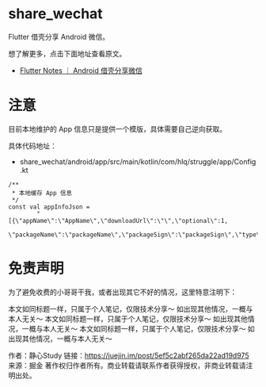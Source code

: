 share_wechat
=======

Flutter 借壳分享 Android 微信。

想了解更多，点击下面地址查看原文。

- [Flutter Notes ｜ Android 借壳分享微信](https://juejin.im/post/5ef5c2abf265da22ad19d975)

注意
=======

目前本地维护的 App 信息只是提供一个模版，具体需要自己逆向获取。

具体代码地址：

- share_wechat/android/app/src/main/kotlin/com/hlq/struggle/app/Config.kt

```
/**
 * 本地缓存 App 信息
 */
const val appInfoJson =
        "[{\"appName\":\"AppName\",\"downloadUrl\":\"\",\"optional\":1,
        \"packageName\":\"packageName\",\"packageSign\":\"packageSign\",\"type\":1}]"
```

免责声明
=======

为了避免收费的小哥哥干我，或者出现其它不好的情况，这里特意注明下：

本文如同标题一样，只属于个人笔记，仅限技术分享～ 如出现其他情况，一概与本人无关～
本文如同标题一样，只属于个人笔记，仅限技术分享～ 如出现其他情况，一概与本人无关～
本文如同标题一样，只属于个人笔记，仅限技术分享～ 如出现其他情况，一概与本人无关～

作者：静心Study
链接：https://juejin.im/post/5ef5c2abf265da22ad19d975
来源：掘金
著作权归作者所有。商业转载请联系作者获得授权，非商业转载请注明出处。

